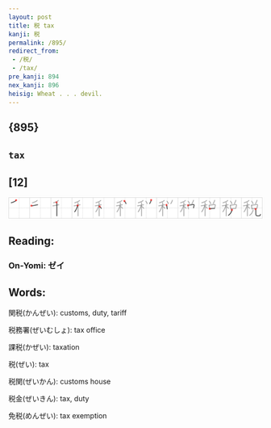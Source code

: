 ```yaml
---
layout: post
title: 税 tax
kanji: 税
permalink: /895/
redirect_from:
 - /税/
 - /tax/
pre_kanji: 894
nex_kanji: 896
heisig: Wheat . . . devil.
---
```


## {895}

## `tax`

## [12]

<div class="stroke"><img src="../images/E7A88E.png" /></div>

## Reading:

### On-Yomi: ゼイ

## Words:

関税(かんぜい): customs, duty, tariff

税務署(ぜいむしょ): tax office

課税(かぜい): taxation

税(ぜい): tax

税関(ぜいかん): customs house

税金(ぜいきん): tax, duty

免税(めんぜい): tax exemption

